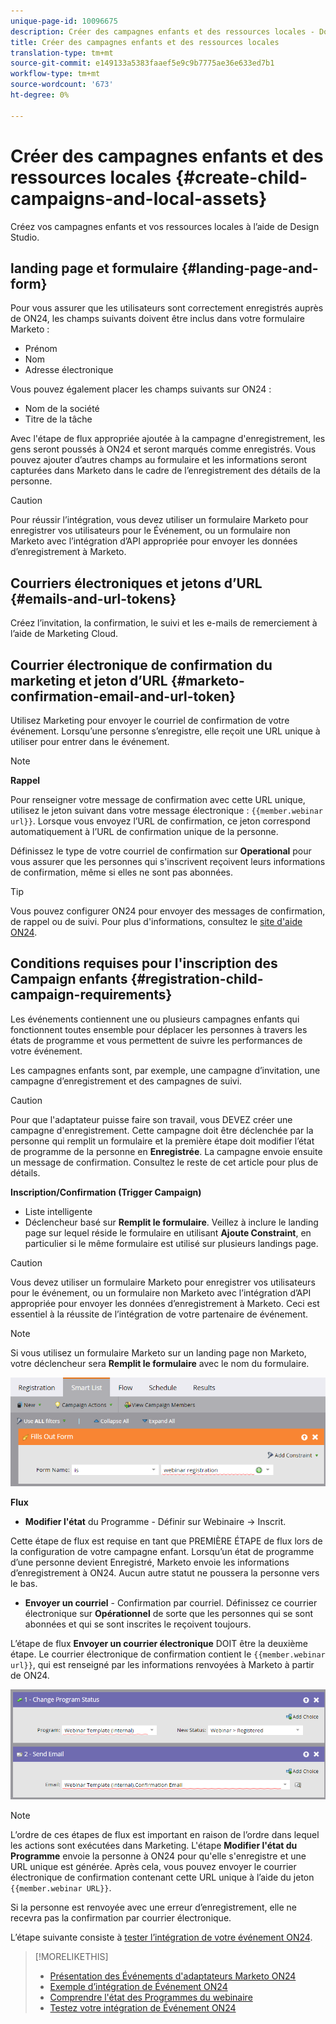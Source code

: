 ```yaml
---
unique-page-id: 10096675
description: Créer des campagnes enfants et des ressources locales - Documents marketing - Documentation du produit
title: Créer des campagnes enfants et des ressources locales
translation-type: tm+mt
source-git-commit: e149133a5383faaef5e9c9b7775ae36e633ed7b1
workflow-type: tm+mt
source-wordcount: '673'
ht-degree: 0%

---
```



# Créer des campagnes enfants et des ressources locales {#create-child-campaigns-and-local-assets}

Créez vos campagnes enfants et vos ressources locales à l’aide de Design Studio.

## landing page et formulaire {#landing-page-and-form}

Pour vous assurer que les utilisateurs sont correctement enregistrés auprès de ON24, les champs suivants doivent être inclus dans votre formulaire Marketo :

* Prénom
* Nom
* Adresse électronique

Vous pouvez également placer les champs suivants sur ON24 :

* Nom de la société
* Titre de la tâche

Avec l&#39;étape de flux appropriée ajoutée à la campagne d&#39;enregistrement, les gens seront poussés à ON24 et seront marqués comme enregistrés. Vous pouvez ajouter d’autres champs au formulaire et les informations seront capturées dans Marketo dans le cadre de l’enregistrement des détails de la personne.

>[!CAUTION]
>
>Pour réussir l’intégration, vous devez utiliser un formulaire Marketo pour enregistrer vos utilisateurs pour le Événement, ou un formulaire non Marketo avec l’intégration d’API appropriée pour envoyer les données d’enregistrement à Marketo.

## Courriers électroniques et jetons d’URL {#emails-and-url-tokens}

Créez l’invitation, la confirmation, le suivi et les e-mails de remerciement à l’aide de Marketing Cloud.

## Courrier électronique de confirmation du marketing et jeton d’URL {#marketo-confirmation-email-and-url-token}

Utilisez Marketing pour envoyer le courriel de confirmation de votre événement. Lorsqu’une personne s’enregistre, elle reçoit une URL unique à utiliser pour entrer dans le événement.

>[!NOTE]
>
>**Rappel**
>
>Pour renseigner votre message de confirmation avec cette URL unique, utilisez le jeton suivant dans votre message électronique : `{{member.webinar url}}`. Lorsque vous envoyez l’URL de confirmation, ce jeton correspond automatiquement à l’URL de confirmation unique de la personne.
>
>Définissez le type de votre courriel de confirmation sur **Operational** pour vous assurer que les personnes qui s&#39;inscrivent reçoivent leurs informations de confirmation, même si elles ne sont pas abonnées.

>[!TIP]
>
>Vous pouvez configurer ON24 pour envoyer des messages de confirmation, de rappel ou de suivi. Pour plus d&#39;informations, consultez le [site d&#39;aide ON24](http://webcastelitehelp.on24.com).

## Conditions requises pour l&#39;inscription des Campaign enfants {#registration-child-campaign-requirements}

Les événements contiennent une ou plusieurs campagnes enfants qui fonctionnent toutes ensemble pour déplacer les personnes à travers les états de programme et vous permettent de suivre les performances de votre événement.

Les campagnes enfants sont, par exemple, une campagne d’invitation, une campagne d’enregistrement et des campagnes de suivi.

>[!CAUTION]
>
>Pour que l&#39;adaptateur puisse faire son travail, vous DEVEZ créer une campagne d&#39;enregistrement. Cette campagne doit être déclenchée par la personne qui remplit un formulaire et la première étape doit modifier l’état de programme de la personne en **Enregistrée**. La campagne envoie ensuite un message de confirmation. Consultez le reste de cet article pour plus de détails.

**Inscription/Confirmation (Trigger Campaign)**

* Liste intelligente
* Déclencheur basé sur **Remplit le formulaire**. Veillez à inclure le landing page sur lequel réside le formulaire en utilisant **Ajoute Constraint**, en particulier si le même formulaire est utilisé sur plusieurs landings page.

>[!CAUTION]
>
>Vous devez utiliser un formulaire Marketo pour enregistrer vos utilisateurs pour le événement, ou un formulaire non Marketo avec l’intégration d’API appropriée pour envoyer les données d’enregistrement à Marketo. Ceci est essentiel à la réussite de l’intégration de votre partenaire de événement.

>[!NOTE]
>
>Si vous utilisez un formulaire Marketo sur un landing page non Marketo, votre déclencheur sera **Remplit le formulaire** avec le nom du formulaire.

![](assets/image2015-12-22-15-3a20-3a51.png)

**Flux**

* **Modifier l&#39;état**  du Programme - Définir sur Webinaire -> Inscrit.

Cette étape de flux est requise en tant que PREMIÈRE ÉTAPE de flux lors de la configuration de votre campagne enfant. Lorsqu’un état de programme d’une personne devient Enregistré, Marketo envoie les informations d’enregistrement à ON24. Aucun autre statut ne poussera la personne vers le bas.

* **Envoyer un courriel**  - Confirmation par courriel. Définissez ce courrier électronique sur **Opérationnel** de sorte que les personnes qui se sont abonnées et qui se sont inscrites le reçoivent toujours.

L’étape de flux **Envoyer un courrier électronique** DOIT être la deuxième étape. Le courrier électronique de confirmation contient le `{{member.webinar url}}`, qui est renseigné par les informations renvoyées à Marketo à partir de ON24.

![](assets/image2015-12-22-15-3a29-3a50.png)

>[!NOTE]
>
>L’ordre de ces étapes de flux est important en raison de l’ordre dans lequel les actions sont exécutées dans Marketing. L&#39;étape **Modifier l&#39;état du Programme** envoie la personne à ON24 pour qu&#39;elle s&#39;enregistre et une URL unique est générée. Après cela, vous pouvez envoyer le courrier électronique de confirmation contenant cette URL unique à l’aide du jeton `{{member.webinar URL}}`.
>
>Si la personne est renvoyée avec une erreur d’enregistrement, elle ne recevra pas la confirmation par courrier électronique.

L’étape suivante consiste à [tester l’intégration de votre événement ON24](test-your-on24-event-integration.md).

>[!MORELIKETHIS]
>
>* [Présentation des Événements d&#39;adaptateurs Marketo ON24](understanding-marketo-on24-adapter-events.md)
>* [Exemple d’intégration de Événement ON24](example-on24-event-integration.md)
>* [Comprendre l&#39;état des Programmes du webinaire](understanding-webinar-program-statuses.md)
>* [Testez votre intégration de Événement ON24](test-your-on24-event-integration.md)

>



